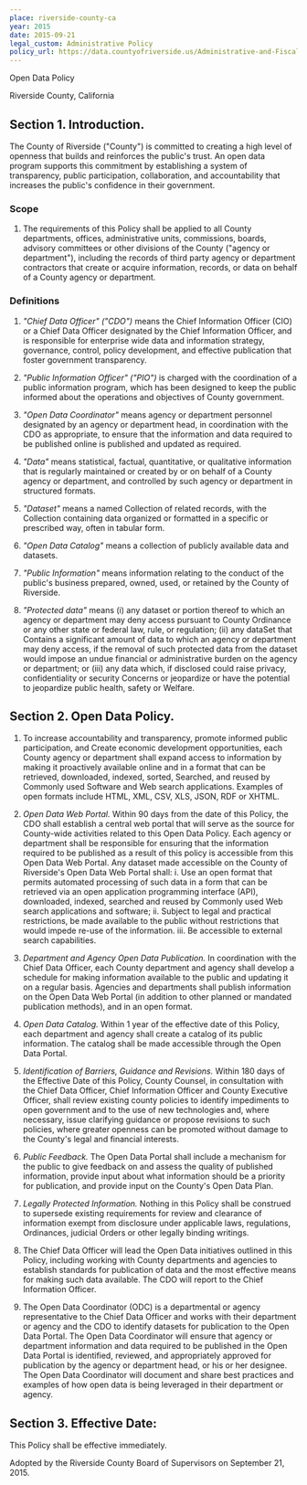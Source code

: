 ```yaml
---
place: riverside-county-ca
year: 2015
date: 2015-09-21
legal_custom: Administrative Policy
policy_url: https://data.countyofriverside.us/Administrative-and-Fiscal-Services/Riverside-County-Open-Data-Policy/hzxb-t3uc
---
```


Open Data Policy

Riverside County, California

## Section 1. Introduction.

The County of Riverside ("County") is committed to creating a high level of openness that builds and reinforces the public's trust. An open data program supports this commitment by establishing a system of transparency, public participation, collaboration, and accountability that increases the public's confidence in their government.

### Scope

1. The requirements of this Policy shall be applied to all County departments, offices, administrative units, commissions, boards, advisory committees or other divisions of the County ("agency or department"), including the records of third party agency or department contractors that create or acquire information, records, or data on behalf of a County agency or department.

### Definitions

1. *"Chief Data Officer" ("CDO")* means the Chief Information Officer (CIO) or a Chief Data Officer designated by the Chief Information Officer, and is responsible for enterprise wide data and information strategy, governance, control, policy development, and effective publication that foster government transparency.

2. *"Public Information Officer" ("PIO")* is charged with the coordination of a public information program, which has been designed to keep the public informed about the operations and objectives of County government.

3. *"Open Data Coordinator"* means agency or department personnel designated by an agency or department head, in coordination with the CDO as appropriate, to ensure that the information and data required to be published online is published and updated as required.

4. *"Data"* means statistical, factual, quantitative, or qualitative information that is regularly maintained or created by or on behalf of a County agency or department, and controlled by such agency or department in structured formats.

5. *"Dataset"* means a named Collection of related records, with the Collection containing data organized or formatted in a specific or prescribed way, often in tabular form.

6. *"Open Data Catalog"* means a collection of publicly available data and datasets.

7. *"Public Information"* means information relating to the conduct of the public's business prepared, owned, used, or retained by the County of Riverside.

8. *"Protected data"* means (i) any dataset or portion thereof to which an agency or department may deny access pursuant to County Ordinance or any other state or federal law, rule, or regulation; (ii) any dataSet that Contains a significant amount of data to which an agency or department may deny access, if the removal of such protected data from the dataset would impose an undue financial or administrative burden on the agency or department; or (iii) any data which, if disclosed could raise privacy, confidentiality or security Concerns or jeopardize or have the potential to jeopardize public health, safety or Welfare.

## Section 2. Open Data Policy.

1. To increase accountability and transparency, promote informed public participation, and Create economic development opportunities, each County agency or department shall expand access to information by making it proactively available online and in a format that can be retrieved, downloaded, indexed, sorted, Searched, and reused by Commonly used Software and Web search applications. Examples of open formats include HTML, XML, CSV, XLS, JSON, RDF or XHTML.

2. *Open Data Web Portal.* Within 90 days from the date of this Policy, the CDO shall establish a central web portal that will serve as the source for County-wide activities related to this Open Data Policy. Each agency or department shall be responsible for ensuring that the information required to be published as a result of this policy is accessible from this Open Data Web Portal. Any dataset made accessible on the County of Riverside's Open Data Web Portal shall:
    i. Use an open format that permits automated processing of such data in a form that can be retrieved via an open application programming interface (API), downloaded, indexed, searched and reused by Commonly used Web search applications and software;
    ii. Subject to legal and practical restrictions, be made available to the public without restrictions that would impede re-use of the information.
    iii. Be accessible to external search capabilities.

1. *Department and Agency Open Data Publication.* In coordination with the Chief Data Officer, each County department and agency shall develop a schedule for making information available to the public and updating it on a regular basis. Agencies and departments shall publish information on the Open Data Web Portal (in addition to other planned or mandated publication methods), and in an open format.

2. *Open Data Catalog.* Within 1 year of the effective date of this Policy, each department and agency shall create a catalog of its public information. The catalog shall be made accessible through the Open Data Portal.

3. *Identification of Barriers, Guidance and Revisions.* Within 180 days of the Effective Date of this Policy, County Counsel, in consultation with the Chief Data Officer, Chief Information Officer and County Executive Officer, shall review existing county policies to identify impediments to open government and to the use of new technologies and, where necessary, issue clarifying guidance or propose revisions to such policies, where greater openness can be promoted without damage to the County's legal and financial interests.

4. *Public Feedback.* The Open Data Portal shall include a mechanism for the public to give feedback on and assess the quality of published information, provide input about what information should be a priority for publication, and provide input on the County's Open Data Plan.

5. *Legally Protected Information.* Nothing in this Policy shall be construed to supersede existing requirements for review and clearance of information exempt from disclosure under applicable laws, regulations, Ordinances, judicial Orders or other legally binding writings.

6. The Chief Data Officer will lead the Open Data initiatives outlined in this Policy, including working with County departments and agencies to establish standards for publication of data and the most effective means for making such data available. The CDO will report to the Chief Information Officer.

7. The Open Data Coordinator (ODC) is a departmental or agency representative to the Chief Data Officer and works with their department or agency and the CDO to identify datasets for publication to the Open Data Portal. The Open Data Coordinator will ensure that agency or department information and data required to be published in the Open Data Portal is identified, reviewed, and appropriately approved for publication by the agency or department head, or his or her designee. The Open Data Coordinator will document and share best practices and examples of how open data is being leveraged in their department or agency.

## Section 3. Effective Date:

This Policy shall be effective immediately.

Adopted by the Riverside County Board of Supervisors on September 21, 2015.
